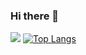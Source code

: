 ### Hi there 👋

<!--
**gebuh/gebuh** is a ✨ _special_ ✨ repository because its `README.md` (this file) appears on your GitHub profile.

Here are some ideas to get you started:

- 🔭 I’m currently working on ...
- 🌱 I’m currently learning ...
- 👯 I’m looking to collaborate on ...
- 🤔 I’m looking for help with ...
- 💬 Ask me about ...
- 📫 How to reach me: ...
- 😄 Pronouns: ...
- ⚡ Fun fact: ...
-->

<img 
   src="https://github-readme-stats.vercel.app/api?username=gebuh&show_icons=true&theme=tokyonight?count_private=true" 
/>
[![Top Langs](https://github-readme-stats.vercel.app/api/top-langs/?username=gebuh&layout=compact)](https://github.com/gebuh/github-readme-stats)
